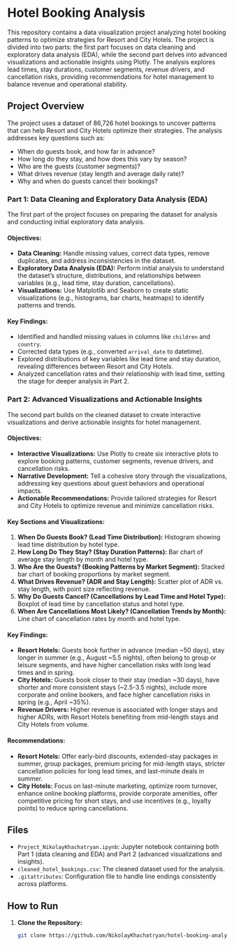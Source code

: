 # Hotel Booking Analysis

This repository contains a data visualization project analyzing hotel booking patterns to optimize strategies for Resort and City Hotels. The project is divided into two parts: the first part focuses on data cleaning and exploratory data analysis (EDA), while the second part delves into advanced visualizations and actionable insights using Plotly. The analysis explores lead times, stay durations, customer segments, revenue drivers, and cancellation risks, providing recommendations for hotel management to balance revenue and operational stability.

## Project Overview

The project uses a dataset of 86,726 hotel bookings to uncover patterns that can help Resort and City Hotels optimize their strategies. The analysis addresses key questions such as:
- When do guests book, and how far in advance?
- How long do they stay, and how does this vary by season?
- Who are the guests (customer segments)?
- What drives revenue (stay length and average daily rate)?
- Why and when do guests cancel their bookings?

### Part 1: Data Cleaning and Exploratory Data Analysis (EDA)
The first part of the project focuses on preparing the dataset for analysis and conducting initial exploratory data analysis.

#### Objectives:
- **Data Cleaning:** Handle missing values, correct data types, remove duplicates, and address inconsistencies in the dataset.
- **Exploratory Data Analysis (EDA):** Perform initial analysis to understand the dataset’s structure, distributions, and relationships between variables (e.g., lead time, stay duration, cancellations).
- **Visualizations:** Use Matplotlib and Seaborn to create static visualizations (e.g., histograms, bar charts, heatmaps) to identify patterns and trends.

#### Key Findings:
- Identified and handled missing values in columns like `children` and `country`.
- Corrected data types (e.g., converted `arrival_date` to datetime).
- Explored distributions of key variables like lead time and stay duration, revealing differences between Resort and City Hotels.
- Analyzed cancellation rates and their relationship with lead time, setting the stage for deeper analysis in Part 2.

### Part 2: Advanced Visualizations and Actionable Insights
The second part builds on the cleaned dataset to create interactive visualizations and derive actionable insights for hotel management.

#### Objectives:
- **Interactive Visualizations:** Use Plotly to create six interactive plots to explore booking patterns, customer segments, revenue drivers, and cancellation risks.
- **Narrative Development:** Tell a cohesive story through the visualizations, addressing key questions about guest behaviors and operational impacts.
- **Actionable Recommendations:** Provide tailored strategies for Resort and City Hotels to optimize revenue and minimize cancellation risks.

#### Key Sections and Visualizations:
1. **When Do Guests Book? (Lead Time Distribution):** Histogram showing lead time distribution by hotel type.
2. **How Long Do They Stay? (Stay Duration Patterns):** Bar chart of average stay length by month and hotel type.
3. **Who Are the Guests? (Booking Patterns by Market Segment):** Stacked bar chart of booking proportions by market segment.
4. **What Drives Revenue? (ADR and Stay Length):** Scatter plot of ADR vs. stay length, with point size reflecting revenue.
5. **Why Do Guests Cancel? (Cancellations by Lead Time and Hotel Type):** Boxplot of lead time by cancellation status and hotel type.
6. **When Are Cancellations Most Likely? (Cancellation Trends by Month):** Line chart of cancellation rates by month and hotel type.

#### Key Findings:
- **Resort Hotels:** Guests book further in advance (median ~50 days), stay longer in summer (e.g., August ~5.5 nights), often belong to group or leisure segments, and have higher cancellation risks with long lead times and in spring.
- **City Hotels:** Guests book closer to their stay (median ~30 days), have shorter and more consistent stays (~2.5-3.5 nights), include more corporate and online bookers, and face higher cancellation risks in spring (e.g., April ~35%).
- **Revenue Drivers:** Higher revenue is associated with longer stays and higher ADRs, with Resort Hotels benefiting from mid-length stays and City Hotels from volume.

#### Recommendations:
- **Resort Hotels:** Offer early-bird discounts, extended-stay packages in summer, group packages, premium pricing for mid-length stays, stricter cancellation policies for long lead times, and last-minute deals in summer.
- **City Hotels:** Focus on last-minute marketing, optimize room turnover, enhance online booking platforms, provide corporate amenities, offer competitive pricing for short stays, and use incentives (e.g., loyalty points) to reduce spring cancellations.

## Files
- `Project_NikolayKhachatryan.ipynb`: Jupyter notebook containing both Part 1 (data cleaning and EDA) and Part 2 (advanced visualizations and insights).
- `cleaned_hotel_bookings.csv`: The cleaned dataset used for the analysis. 
- `.gitattributes`: Configuration file to handle line endings consistently across platforms.

## How to Run
1. **Clone the Repository:**
   ```bash
   git clone https://github.com/NikolayKhachatryan/hotel-booking-analysis.git
